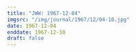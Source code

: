 ```yaml
---
title: "JWW: 1967-12-04"
imgsrc: "/img/journal/1967/12/04-10.jpg"
date: 1967-12-04
enddate: 1967-12-10
draft: false
---
```


<!-- fix pre-formatted input -->
